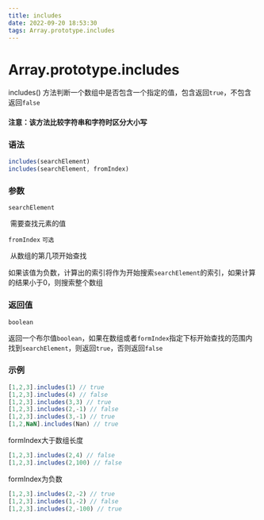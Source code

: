```yaml
---
title: includes
date: 2022-09-20 18:53:30
tags: Array.prototype.includes
---
```


# Array.prototype.includes

includes()  方法判断一个数组中是否包含一个指定的值，包含返回`true`，不包含返回`false`

#### 注意：该方法比较字符串和字符时区分大小写

### 语法

```js
includes(searchElement)
includes(searchElement, fromIndex)
```

### 参数

`searchElement`

​	需要查找元素的值

`fromIndex`	`可选`

​	从数组的第几项开始查找

​	如果该值为负数，计算出的索引将作为开始搜索`searchElement`的索引，如果计算的结果小于0，则搜索整个数组

### 返回值

`boolean`

​	返回一个布尔值`boolean`，如果在数组或者`formIndex`指定下标开始查找的范围内找到`searchElement`，则返回`true`，否则返回`false`

### 示例

```js
[1,2,3].includes(1) // true
[1,2,3].includes(4) // false
[1,2,3].includes(3,3) // true
[1,2,3].includes(2,-1) // false
[1,2,3].includes(3,-1) // true
[1,2,NaN].includes(Nan) // true
```

formIndex大于数组长度

```js
[1,2,3].includes(2,4) // false
[1,2,3].includes(2,100) // false
```

formIndex为负数

```js
[1,2,3].includes(2,-2) // true
[1,2,3].includes(1,-2) // false
[1,2,3].includes(2,-100) // true
```

